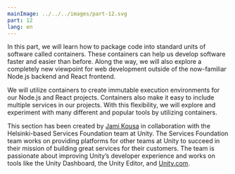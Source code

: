 ```yaml
---
mainImage: ../../../images/part-12.svg
part: 12
lang: en
---
```


<div class="intro">

In this part, we will learn how to package code into standard units of software called containers. These containers can help us develop software faster and easier than before. Along the way, we will also explore a completely new viewpoint for web development outside of the now-familiar Node.js backend and React frontend.

We will utilize containers to create immutable execution environments for our Node.js and React projects. Containers also make it easy to include multiple services in our projects. With this flexibility, we will explore and experiment with many different and popular tools by utilizing containers.

This section has been created by [Jami Kousa](https://github.com/jakousa) in collaboration with the Helsinki-based Services Foundation team at Unity. The Services Foundation team works on providing platforms for other teams at Unity to succeed in their mission of building great services for their customers. The team is passionate about improving Unity’s developer experience and works on tools like the Unity Dashboard, the Unity Editor, and [Unity.com](https://unity.com/).

</div>
